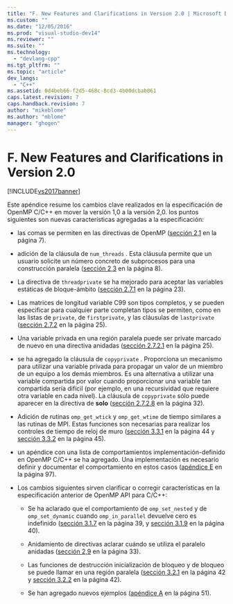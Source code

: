```yaml
---
title: "F. New Features and Clarifications in Version 2.0 | Microsoft Docs"
ms.custom: ""
ms.date: "12/05/2016"
ms.prod: "visual-studio-dev14"
ms.reviewer: ""
ms.suite: ""
ms.technology: 
  - "devlang-cpp"
ms.tgt_pltfrm: ""
ms.topic: "article"
dev_langs: 
  - "C++"
ms.assetid: 0d4beb66-f2d5-468c-8cd3-4b00dcbab061
caps.latest.revision: 7
caps.handback.revision: 7
author: "mikeblome"
ms.author: "mblome"
manager: "ghogen"
---
```

# F. New Features and Clarifications in Version 2.0
[!INCLUDE[vs2017banner](../../assembler/inline/includes/vs2017banner.md)]

Este apéndice resume los cambios clave realizados en la especificación de OpenMP C\/C\+\+ en mover la versión 1,0 a la versión 2,0.  los puntos siguientes son nuevas características agregadas a la especificación:  
  
-   las comas se permiten en las directivas de OpenMP \([sección 2,1](../../parallel/openmp/2-1-directive-format.md) en la página 7\).  
  
-   adición de la cláusula de `num_threads` .  Esta cláusula permite que un usuario solicite un número concreto de subprocesos para una construcción paralela \([sección 2,3](../../parallel/openmp/2-3-parallel-construct.md) en la página 8\).  
  
-   La directiva de `threadprivate` se ha mejorado para aceptar las variables estáticas de bloque\-ámbito \([sección 2.7.1](../../parallel/openmp/2-7-1-threadprivate-directive.md) en la página 23\).  
  
-   Las matrices de longitud variable C99 son tipos completos, y se pueden especificar para cualquier parte completan tipos se permiten, como en las listas de `private`, de `firstprivate`, y las cláusulas de `lastprivate` \([sección 2.7.2](../../parallel/openmp/2-7-2-data-sharing-attribute-clauses.md) en la página 25\).  
  
-   Una variable privada en una región paralela puede ser private marcado de nuevo en una directiva anidadas \([sección 2.7.2.1](../../parallel/openmp/2-7-2-1-private.md) en la página 25\).  
  
-   se ha agregado la cláusula de `copyprivate` .  Proporciona un mecanismo para utilizar una variable privada para propagar un valor de un miembro de un equipo a los demás miembros.  Es una alternativa a utilizar una variable compartida por valor cuando proporcionar una variable tan compartida sería difícil \(por ejemplo, en una recursividad que requiere otra variable en cada nivel\).  La cláusula de `copyprivate` sólo puede aparecer en la directiva de **solo** \([sección 2.7.2.8](../Topic/2.7.2.8%20copyprivate.md) en la página 32\).  
  
-   Adición de rutinas `omp_get_wtick` y `omp_get_wtime` de tiempo similares a las rutinas de MPI.  Estas funciones son necesarias para realizar los controles de tiempo de reloj de muro \([sección 3.3.1](../../parallel/openmp/3-3-1-omp-get-wtime-function.md) en la página 44 y [sección 3.3.2](../../parallel/openmp/3-3-2-omp-get-wtick-function.md) en la página 45\).  
  
-   un apéndice con una lista de comportamientos implementación\-definido en OpenMP C\/C\+\+ se ha agregado.  Una implementación es necesario definir y documentar el comportamiento en estos casos \([apéndice E](../Topic/E.%20Implementation-Defined%20Behaviors%20in%20OpenMP%20C-C++.md) en la página 97\).  
  
-   Los cambios siguientes sirven clarificar o corregir características en la especificación anterior de OpenMP API para C\/C\+\+:  
  
    -   Se ha aclarado que el comportamiento de `omp_set_nested` y de `omp_set_dynamic` cuando `omp_in_parallel` devuelve cero es indefinido \([sección 3.1.7](../../parallel/openmp/3-1-7-omp-set-dynamic-function.md) en la página 39, y [sección 3.1.9](../../parallel/openmp/3-1-9-omp-set-nested-function.md) en la página 40\).  
  
    -   Anidamiento de directivas aclarar cuándo se utiliza el paralelo anidadas \([sección 2,9](../../parallel/openmp/2-9-directive-nesting.md) en la página 33\).  
  
    -   Las funciones de destrucción inicialización de bloqueo y de bloqueo se puede llamar en una región paralela \([sección 3.2.1](../../parallel/openmp/3-2-1-omp-init-lock-and-omp-init-nest-lock-functions.md) en la página 42 y [sección 3.2.2](../Topic/3.2.2%20omp_destroy_lock%20and%20omp_destroy_nest_lock%20Functions.md) en la página 42\).  
  
    -   Se han agregado nuevos ejemplos \([apéndice A](../Topic/A.%20Examples.md) en la página 51\).